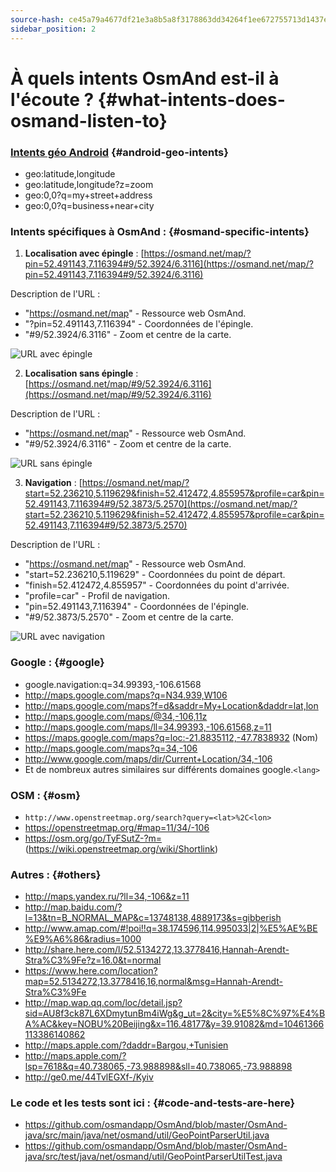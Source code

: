 ```yaml
---
source-hash: ce45a79a4677df21e3a8b5a8f3178863dd34264f1ee672755713d1437ee0e199
sidebar_position: 2
---
```


# À quels intents OsmAnd est-il à l'écoute ? {#what-intents-does-osmand-listen-to}

### [Intents géo Android](http://developer.android.com/guide/appendix/g-app-intents.html) {#android-geo-intents}
* geo:latitude,longitude
* geo:latitude,longitude?z=zoom
* geo:0,0?q=my+street+address
* geo:0,0?q=business+near+city

### Intents spécifiques à OsmAnd : {#osmand-specific-intents}

1. **Localisation avec épingle** : [https://osmand.net/map/?pin=52.491143,7.116394#9/52.3924/6.3116](https://osmand.net/map/?pin=52.491143,7.116394#9/52.3924/6.3116)

Description de l'URL :
- "https://osmand.net/map" - Ressource web OsmAnd.
- "?pin=52.491143,7.116394" - Coordonnées de l'épingle.
- "#9/52.3924/6.3116" - Zoom et centre de la carte.

![URL avec épingle](@site/static/img/technical/url_pin.png) 

2. **Localisation sans épingle** : [https://osmand.net/map/#9/52.3924/6.3116](https://osmand.net/map/#9/52.3924/6.3116)

Description de l'URL :
- "https://osmand.net/map" - Ressource web OsmAnd.
- "#9/52.3924/6.3116" - Zoom et centre de la carte.

![URL sans épingle](@site/static/img/technical/url_without_pin.png) 

3. **Navigation** : [https://osmand.net/map/?start=52.236210,5.119629&finish=52.412472,4.855957&profile=car&pin=52.491143,7.116394#9/52.3873/5.2570](https://osmand.net/map/?start=52.236210,5.119629&finish=52.412472,4.855957&profile=car&pin=52.491143,7.116394#9/52.3873/5.2570)

Description de l'URL :
- "https://osmand.net/map" - Ressource web OsmAnd.
- "start=52.236210,5.119629" - Coordonnées du point de départ.
- "finish=52.412472,4.855957" - Coordonnées du point d'arrivée.
- "profile=car" - Profil de navigation.
- "pin=52.491143,7.116394" - Coordonnées de l'épingle.
- "#9/52.3873/5.2570" - Zoom et centre de la carte.

![URL avec navigation](@site/static/img/technical/url_navigation.png) 

### Google : {#google}
* google.navigation:q=34.99393,-106.61568
* http://maps.google.com/maps?q=N34.939,W106
* http://maps.google.com/maps?f=d&saddr=My+Location&daddr=lat,lon
* http://maps.google.com/maps/@34,-106,11z
* http://maps.google.com/maps/ll=34.99393,-106.61568,z=11
* https://maps.google.com/maps?q=loc:-21.8835112,-47.7838932 (Nom)
* http://maps.google.com/maps?q=34,-106
* http://www.google.com/maps/dir/Current+Location/34,-106
* Et de nombreux autres similaires sur différents domaines google.`<lang>`

### OSM : {#osm}
* `http://www.openstreetmap.org/search?query=<lat>%2C<lon>`
* https://openstreetmap.org/#map=11/34/-106
* https://osm.org/go/TyFSutZ-?m= (https://wiki.openstreetmap.org/wiki/Shortlink)

### Autres : {#others}
* http://maps.yandex.ru/?ll=34,-106&z=11
* http://map.baidu.com/?l=13&tn=B_NORMAL_MAP&c=13748138,4889173&s=gibberish
* http://www.amap.com/#!poi!!q=38.174596,114.995033|2|%E5%AE%BE%E9%A6%86&radius=1000
* http://share.here.com/l/52.5134272,13.3778416,Hannah-Arendt-Stra%C3%9Fe?z=16.0&t=normal
* https://www.here.com/location?map=52.5134272,13.3778416,16,normal&msg=Hannah-Arendt-Stra%C3%9Fe
* http://map.wap.qq.com/loc/detail.jsp?sid=AU8f3ck87L6XDmytunBm4iWg&g_ut=2&city=%E5%8C%97%E4%BA%AC&key=NOBU%20Beijing&x=116.48177&y=39.91082&md=10461366113386140862
* http://maps.apple.com/?daddr=Bargou,+Tunisien
* http://maps.apple.com/?lsp=7618&q=40.738065,-73.988898&sll=40.738065,-73.988898
* http://ge0.me/44TvlEGXf-/Kyiv
  
### Le code et les tests sont ici : {#code-and-tests-are-here}
* https://github.com/osmandapp/OsmAnd/blob/master/OsmAnd-java/src/main/java/net/osmand/util/GeoPointParserUtil.java
* https://github.com/osmandapp/OsmAnd/blob/master/OsmAnd-java/src/test/java/net/osmand/util/GeoPointParserUtilTest.java
